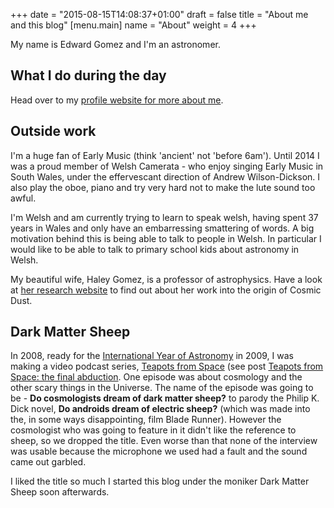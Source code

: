 +++
date = "2015-08-15T14:08:37+01:00"
draft = false
title = "About me and this blog"
[menu.main]
name = "About"
weight = 4
+++

My name is Edward Gomez and I'm an astronomer.

## What I do during the day

Head over to my [profile website for more about me](http://edward.gomez.me.uk).

## Outside work

I'm a huge fan of Early Music (think 'ancient' not 'before 6am'). Until 2014 I was a proud member of Welsh Camerata - who enjoy singing Early Music in South Wales, under the effervescant direction of Andrew Wilson-Dickson. I also play the oboe, piano and try very hard not to make the lute sound too awful.

I'm Welsh and am currently trying to learn to speak welsh, having spent 37 years in Wales and only have an embarressing smattering of words. A big motivation behind this is being able to talk to people in Welsh. In particular I would like to be able to talk to primary school kids about astronomy in Welsh.

My beautiful wife, Haley Gomez, is a professor of astrophysics. Have a look at [her research website](http://haley.gomez.me.uk/) to find out about her work into the origin of Cosmic Dust.

## Dark Matter Sheep
In 2008, ready for the [International Year of Astronomy](http://www.iya2009.org/) in 2009, I was making a video podcast series, [Teapots from Space](http://lcogt.net/teapotsfromspace) (see post [Teapots from Space: the final abduction](/blog/teapots-from-space-the-final-abduction/). One episode was about cosmology and the other scary things in the Universe. The name of the episode was going to be - **Do cosmologists dream of dark matter sheep?** to parody the Philip K. Dick novel, **Do androids dream of electric sheep?** (which was made into the, in some ways disappointing, film Blade Runner). However the cosmologist who was going to feature in it didn't like the reference to sheep, so we dropped the title. Even worse than that none of the interview was usable because the microphone we used had a fault and the sound came out garbled. 

I liked the title so much I started this blog under the moniker Dark Matter Sheep soon afterwards.
